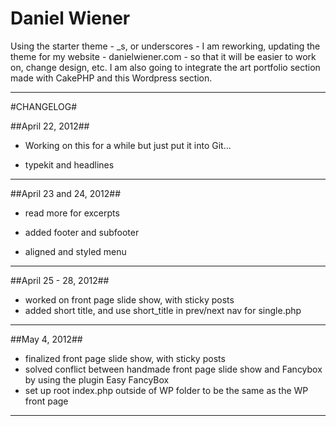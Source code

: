 Daniel Wiener
=============

Using the starter theme -  _s, or underscores - I am reworking, updating the theme for my website - danielwiener.com - so that it will be easier to work on, change design, etc. I am also going to integrate the art portfolio section made with CakePHP and this Wordpress section.

***

#CHANGELOG#

##April 22, 2012##

- Working on this for a while but just put it into Git...

- typekit and headlines

***  

##April 23 and 24, 2012## 

- read more for excerpts

- added footer and subfooter

- aligned and styled menu

*** 

##April 25 - 28, 2012## 

- worked on front page slide show, with sticky posts
- added short title, and use short_title in prev/next nav for single.php

***

##May 4, 2012## 

- finalized front page slide show, with sticky posts
- solved conflict between handmade front page slide show and Fancybox by using the plugin Easy FancyBox
- set up root index.php outside of WP folder to be the same as the WP front page

*** 
  
